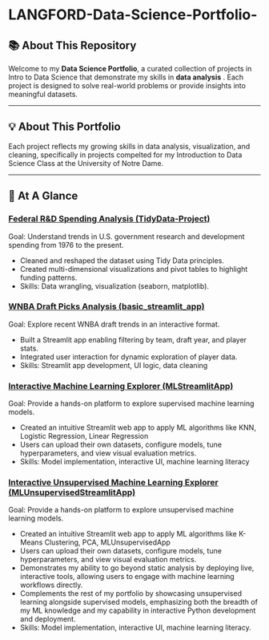 # LANGFORD-Data-Science-Portfolio-

## 📚 About This Repository
Welcome to my **Data Science Portfolio**, a curated collection of projects in Intro to Data Science that demonstrate my skills in **data analysis** . Each project is designed to solve real-world problems or provide insights into meaningful datasets.

---

## 💡 **About This Portfolio**  
Each project reflects my growing skills in data analysis, visualization, and cleaning, specifically in projects compelted for my Introduction to Data Science Class at the University of Notre Dame.

---

## 📂 **At A Glance**  

###  [Federal R&D Spending Analysis (TidyData-Project)](https://github.com/klangford0924/LANGFORD-Data-Science-Portfolio-/tree/main/TidyData-Project) 
Goal: Understand trends in U.S. government research and development spending from 1976 to the present.
- Cleaned and reshaped the dataset using Tidy Data principles.
- Created multi-dimensional visualizations and pivot tables to highlight funding patterns.
- Skills: Data wrangling, visualization (seaborn, matplotlib).

### **[WNBA Draft Picks Analysis (basic_streamlit_app)](https://github.com/klangford0924/LANGFORD-Data-Science-Portfolio-/tree/main/basic_streamlit_app)**  
Goal: Explore recent WNBA draft trends in an interactive format.
- Built a Streamlit app enabling filtering by team, draft year, and player stats.
- Integrated user interaction for dynamic exploration of player data.
- Skills: Streamlit app development, UI logic, data cleaning

### **[Interactive Machine Learning Explorer (MLStreamlitApp)](https://langford-datascience-machinelearningproject.streamlit.app/)**  
Goal: Provide a hands-on platform to explore supervised machine learning models.
- Created an intuitive Streamlit web app to apply ML algorithms like KNN, Logistic Regression, Linear Regression
- Users can upload their own datasets, configure models, tune hyperparameters, and view visual evaluation metrics.
- Skills: Model implementation, interactive UI,  machine learning literacy


### **[Interactive Unsupervised Machine Learning Explorer (MLUnsupervisedStreamlitApp)](https://github.com/klangford0924/LANGFORD-Data-Science-Portfolio-/tree/main/MLUnsupervisedApp)**  
Goal: Provide a hands-on platform to explore unsupervised machine learning models.
- Created an intuitive Streamlit web app to apply ML algorithms like K-Means Clustering, PCA, MLUnsupervisedApp
- Users can upload their own datasets, configure models, tune hyperparameters, and view visual evaluation metrics.
- Demonstrates my ability to go beyond static analysis by deploying live, interactive tools, allowing users to engage with machine learning workflows directly.
- Complements the rest of my portfolio by showcasing unsupervised learning alongside supervised models, emphasizing both the breadth of my ML knowledge and my capability in interactive Python development and deployment.
- Skills: Model implementation, interactive UI, machine learning literacy.

